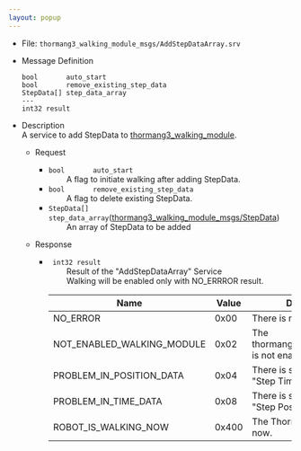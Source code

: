 ```yaml
---
layout: popup
---
```


- File: `thormang3_walking_module_msgs/AddStepDataArray.srv`

- Message Definition
  ```
  bool       auto_start
  bool       remove_existing_step_data
  StepData[] step_data_array
  ---
  int32 result
  ```


- Description  
A service to add StepData to [thormang3_walking_module].

  - Request
    * `bool       auto_start`  
&emsp;&emsp; A flag to initiate walking after adding StepData.
    * `bool       remove_existing_step_data`  
&emsp;&emsp; A flag to delete existing StepData.
    * `StepData[] step_data_array`([thormang3_walking_module_msgs/StepData])  
&emsp;&emsp; An array of StepData to be added

  - Response  
    * ` int32 result`  
&emsp;&emsp; Result of the "AddStepDataArray" Service  
&emsp;&emsp; Walking will be enabled only with NO_ERRROR result.  

      | Name                       | Value | Description                                    |
      |----------------------------|-------|------------------------------------------------|
      | NO_ERROR                   | 0x00  | There is no error.                             |
      | NOT_ENABLED_WALKING_MODULE | 0x02  | The thormang3_walking_module is not enabled.   |
      | PROBLEM_IN_POSITION_DATA   | 0x04  | There is some problem in "Step Time Data".     |
      | PROBLEM_IN_TIME_DATA       | 0x08  | There is some problem in "Step Position Data". |
      | ROBOT_IS_WALKING_NOW       | 0x400 | The Thormang3 is walking now.                  |

[thormang3_walking_module]: /docs/en/platform/thormang3/thormang3_ros_packages/#thormang3_walking_module
[thormang3_walking_module_msgs/StepData]: /docs/en/platform/msgs/StepData_msg/#stepdata-msg
